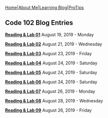 [Home](/)|[About Me](aboutme)|[Learning Blog](learningblog)|[ProTips](tips.a)

## Code 102 Blog Entries

[**Reading & Lab 01**](blog.code102.01) August 19, 2019 - Monday

[**Reading & Lab 02**](blog.code102.02) August 21, 2019 - Wednesday

[**Reading & Lab 03**](blog.code102.03) August 23, 2019 - Friday

[**Reading & Lab 04**](blog.code102.04) August 24, 2019 - Saturday

[**Reading & Lab 05**](blog.code102.05) August 24, 2019 - Saturday

[**Reading & Lab 06**](blog.code102.06) August 24, 2019 - Saturday

[**Reading & Lab 07**](blog.code102.07) August 26, 2019 - Monday

[**Reading & Lab 08**](blog.code102.08) August 28, 2019 - Wednesday

[**Reading & Lab 09**](blog.code102.09) August 26, 2019 - Friday